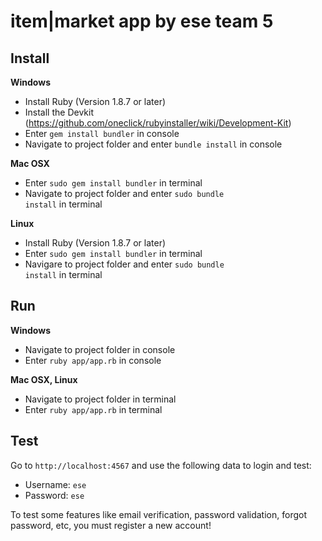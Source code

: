 item|market app by ese team 5
=============

Install
-------

__Windows__
* Install Ruby (Version 1.8.7 or later)
* Install the Devkit (https://github.com/oneclick/rubyinstaller/wiki/Development-Kit)
* Enter <code>gem install bundler</code> in console
* Navigate to project folder and enter <code>bundle install</code> in console

__Mac OSX__
* Enter <code>sudo gem install bundler</code> in terminal
* Navigate to project folder and enter <code>sudo bundle install</code> in terminal

__Linux__
* Install Ruby (Version 1.8.7 or later)
* Enter <code>sudo gem install bundler</code> in terminal
* Navigare to project folder and enter <code>sudo bundle install</code> in terminal


Run
---

__Windows__
* Navigate to project folder in console
* Enter <code>ruby app/app.rb</code> in console

__Mac OSX, Linux__
* Navigate to project folder in terminal
* Enter <code>ruby app/app.rb</code> in terminal

Test
----

Go to <code>http://localhost:4567</code> and use the following data to login and test:
* Username: <code>ese</code>
* Password: <code>ese</code>

To test some features like email verification, password validation, forgot password, etc, you must register a new account!

